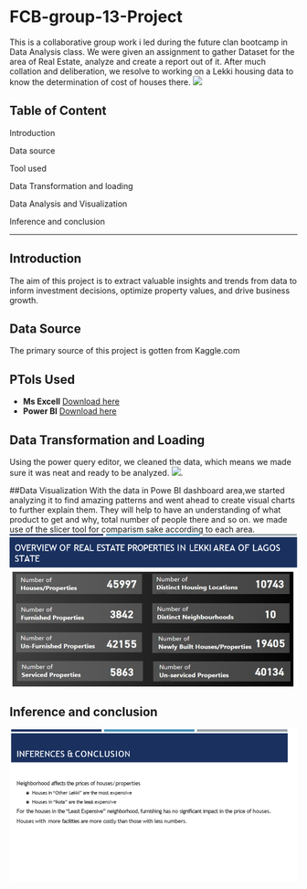 # FCB-group-13-Project
This is a collaborative group work i led during the future clan bootcamp in Data Analysis class. We were given an assignment to gather Dataset for the area of Real Estate, analyze and create a report out of it. After much collation and deliberation, we resolve to working on a Lekki housing data to know the determination of cost of houses there.
![](Real.jpg)
## Table of Content

Introduction

Data source

Tool used

Data Transformation and loading

Data Analysis and Visualization

Inference and conclusion

- - -

## Introduction
The aim of this project is to extract valuable insights and trends from data to inform investment decisions, optimize property values, and drive business growth.

## Data Source
The primary source of this project is gotten from Kaggle.com 

## PTols Used
- **Ms Excell** [Download here](https://www.microsoft.com)
- **Power BI** [Download here](https://www.microsoft.com/en-us/power-platform/products/power-bi)

## Data Transformation and Loading
Using the power query editor, we cleaned the data, which means we made sure it was neat and ready to be analyzed.
![](Transform.jp).

##Data Visualization
With the data in Powe BI dashboard area,we started analyzing it to find amazing patterns and went ahead to create visual charts to further explain them. They will help to have an understanding of what product to get and why, total number of people there and so on. we made use of the slicer tool for comparism sake according to each area.
![](overview.png)

## Inference and conclusion
![](conclusion.png)
    
